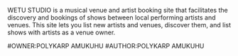WETU STUDIO is a musical venue and artist booking site that facilitates the discovery and bookings of shows between local performing artists and venues. This site lets you list new artists and venues, discover them, and list shows with artists as a venue owner.


#OWNER:POLYKARP AMUKUHU
#AUTHOR:POLYKARP AMUKUHU
